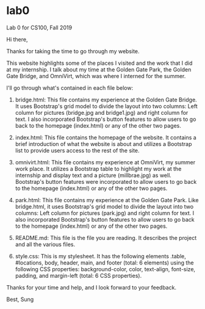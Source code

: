 # lab0
Lab 0 for CS100, Fall 2019

Hi there,

Thanks for taking the time to go through my website.

This website highlights some of the places I visited and the work that I did at my internship. I talk about my time at the Golden Gate Park, the Golden Gate Bridge, and OmniVirt, which was where I interned for the summer.

I'll go through what's contained in each file below:

1. bridge.html: This file contains my experience at the Golden Gate Bridge. It uses Bootstrap's grid model to divide the layout into two columns: Left column for pictures (bridge.jpg and bridge1.jpg) and right column for text. I also incorporated Bootstrap's button features to allow users to go back to the homepage (index.html) or any of the other two pages.

2. index.html: This file contains the homepage of the website. It contains a brief introduction of what the website is about and utilizes a Bootstrap list to provide users access to the rest of the site.

3. omnivirt.html: This file contains my experience at OmniVirt, my summer work place. It utilizes a Bootstrap table to highlight my work at the internship and display text and a picture (millbrae.jpg) as well. Bootstrap's button features were incorporated to allow users to go back to the homepage (index.html) or any of the other two pages.

4. park.html: This file contains my experience at the Golden Gate Park. Like bridge.html, it uses Bootstrap's grid model to divide the layout into two columns: Left column for pictures (park.jpg) and right column for text. I also incorporated Bootstrap's button features to allow users to go back to the homepage (index.html) or any of the other two pages.

5. README.md: This file is the file you are reading. It describes the project and all the various files.

6. style.css: This is my stylesheet. It has the following elements .table, #locations, body, header, main, and footer (total: 6 elements) using the following CSS properties: background-color, color, text-align, font-size, padding, and margin-left (total: 6 CSS properties).

Thanks for your time and help, and I look forward to your feedback.

Best,
Sung
